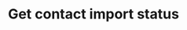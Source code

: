 ---
title: Get contact import status
excerpt: >-
  The method is used for getting the status of the contact import session by the
  asynchronous ID of the session.
api:
  file: yespo.json
  operationId: getImportSessionStatus
hidden: false
---
